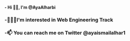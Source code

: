 #### - Hi 👋🏻, I'm @AyaAlharbi
### -👩🏻‍💻I'm interested in Web Engineering Track
### -📫 You can reach me on Twitter @ayaismailalhar1



<!--
**AyaAlharbi/AyaAlharbi** is a ✨ _special_ ✨ repository because its `README.md` (this file) appears on your GitHub profile.

Here are some ideas to get you started:

- 🔭 I’m currently working on ...
- 🌱 I’m currently learning ...
- 👯 I’m looking to collaborate on ...
- 🤔 I’m looking for help with ...
- 💬 Ask me about ...
- 📫 How to reach me: ...
- 😄 Pronouns: ...
- ⚡ Fun fact: ...
-->
